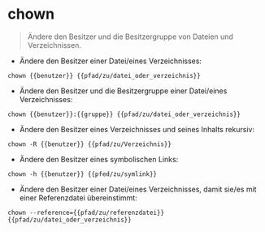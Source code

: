 # chown

> Ändere den Besitzer und die Besitzergruppe von Dateien und Verzeichnissen.

- Ändere den Besitzer einer Datei/eines Verzeichnisses:

`chown {{benutzer}} {{pfad/zu/datei_oder_verzeichnis}}`

- Ändere den Besitzer und die Besitzergruppe einer Datei/eines Verzeichnisses:

`chown {{benutzer}}:{{gruppe}} {{pfad/zu/datei_oder_verzeichnis}}`

- Ändere den Besitzer eines Verzeichnisses und seines Inhalts rekursiv:

`chown -R {{benutzer}} {{pfad/zu/Verzeichnis}}`

- Ändere den Besitzer eines symbolischen Links:

`chown -h {{benutzer}} {{pfed/zu/symlink}}`

- Ändere den Besitzer einer Datei/eines Verzeichnisses, damit sie/es mit einer Referenzdatei übereinstimmt:

`chown --reference={{pfad/zu/referenzdatei}} {{pfad/zu/datei_oder_verzeichnis}}`
